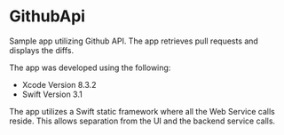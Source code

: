 # GithubApi

Sample app utilizing Github API.  The app retrieves pull requests and displays the diffs.

The app was developed using the following:

- Xcode Version 8.3.2
- Swift Version 3.1

The app utilizes a Swift static framework where all the Web Service calls reside.  This allows separation from the UI and the backend service calls.

